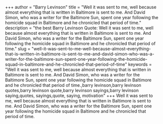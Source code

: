 +++
author = "Barry Levinson"
title = "Well it was sent to me, well because almost everything that is written in Baltimore is sent to me. And David Simon, who was a writer for the Baltimore Sun, spent one year following the homicide squad in Baltimore and he chronicled that period of time."
description = "the best Barry Levinson Quote: Well it was sent to me, well because almost everything that is written in Baltimore is sent to me. And David Simon, who was a writer for the Baltimore Sun, spent one year following the homicide squad in Baltimore and he chronicled that period of time."
slug = "well-it-was-sent-to-me-well-because-almost-everything-that-is-written-in-baltimore-is-sent-to-me-and-david-simon-who-was-a-writer-for-the-baltimore-sun-spent-one-year-following-the-homicide-squad-in-baltimore-and-he-chronicled-that-period-of-time"
keywords = "Well it was sent to me, well because almost everything that is written in Baltimore is sent to me. And David Simon, who was a writer for the Baltimore Sun, spent one year following the homicide squad in Baltimore and he chronicled that period of time.,barry levinson,barry levinson quotes,barry levinson quote,barry levinson sayings,barry levinson saying,quotes, sayings,quote, saying, motivation"
+++
Well it was sent to me, well because almost everything that is written in Baltimore is sent to me. And David Simon, who was a writer for the Baltimore Sun, spent one year following the homicide squad in Baltimore and he chronicled that period of time.
